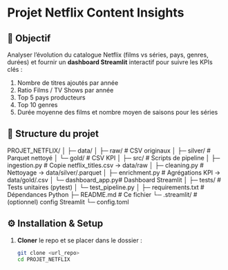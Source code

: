 # Projet Netflix Content Insights

## 🚀 Objectif  
Analyser l’évolution du catalogue Netflix (films vs séries, pays, genres, durées) et fournir un **dashboard Streamlit** interactif pour suivre les KPIs clés :
1. Nombre de titres ajoutés par année  
2. Ratio Films / TV Shows par année  
3. Top 5 pays producteurs  
4. Top 10 genres  
5. Durée moyenne des films et nombre moyen de saisons pour les séries  

## 📂 Structure du projet 

PROJET_NETFLIX/
│
├─ data/
│ ├─ raw/ # CSV originaux
│ ├─ silver/ # Parquet nettoyé
│ └─ gold/ # CSV KPI
│
├─ src/ # Scripts de pipeline
│ ├─ ingestion.py # Copie netflix_titles.csv → data/raw
│ ├─ cleaning.py # Nettoyage → data/silver/.parquet
│ ├─ enrichment.py # Agrégations KPI → data/gold/.csv
│ └─ dashboard_app.py# Dashboard Streamlit
│
├─ tests/ # Tests unitaires (pytest)
│ └─ test_pipeline.py
│
├─ requirements.txt # Dépendances Python
├─ README.md # Ce fichier
└─ .streamlit/ # (optionnel) config Streamlit
└─ config.toml

## ⚙️ Installation & Setup  

1. **Cloner** le repo et se placer dans le dossier :  
   ```bash
   git clone <url_repo>
   cd PROJET_NETFLIX
